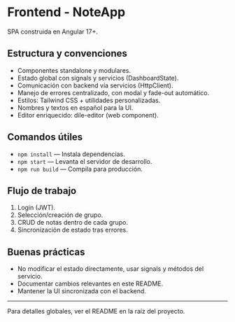 # Frontend - NoteApp

SPA construida en Angular 17+.

## Estructura y convenciones

- Componentes standalone y modulares.
- Estado global con signals y servicios (DashboardState).
- Comunicación con backend vía servicios (HttpClient).
- Manejo de errores centralizado, con modal y fade-out automático.
- Estilos: Tailwind CSS + utilidades personalizadas.
- Nombres y textos en español para la UI.
- Editor enriquecido: dile-editor (web component).

## Comandos útiles

- `npm install` — Instala dependencias.
- `npm start` — Levanta el servidor de desarrollo.
- `npm run build` — Compila para producción.

## Flujo de trabajo

1. Login (JWT).
2. Selección/creación de grupo.
3. CRUD de notas dentro de cada grupo.
4. Sincronización de estado tras errores.

## Buenas prácticas

- No modificar el estado directamente, usar signals y métodos del servicio.
- Documentar cambios relevantes en este README.
- Mantener la UI sincronizada con el backend.

---

Para detalles globales, ver el README en la raíz del proyecto.

